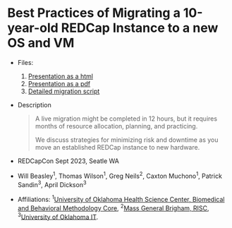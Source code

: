 Best Practices of Migrating a 10-year-old REDCap Instance to a new OS and VM
============

* Files:

  1. [Presentation as a html](migration-to-new-server.md)
  1. [Presentation as a pdf](migration-to-new-server.pdf)
  1. [Detailed migration script](sources/redcap-installation-public-oklahoma.md)

* Description

  > A live migration might be completed in 12 hours, but it requires months of resource allocation, planning, and practicing.
  >
  >We discuss strategies for minimizing risk and downtime as you move an established REDCap instance to new hardware.

* REDCapCon Sept 2023, Seatle WA

* Will Beasley<sup>1</sup>,
  Thomas Wilson<sup>1</sup>,
  Greg Neils<sup>2</sup>,
  Caxton Muchono<sup>1</sup>,
  Patrick Sandin<sup>3</sup>,
  April Dickson<sup>3</sup>

* Affiliations:
  <sup>1</sup>[University of Oklahoma Health Science Center, Biomedical and Behavioral Methodology Core](https://www.ouhsc.edu/bbmc/),
  <sup>2</sup>[Mass General Brigham, RISC](https://rc.partners.org/research-apps-and-services/collect-data),
  <sup>3</sup>[University of Oklahoma IT](https://www.ou.edu/ouit).
